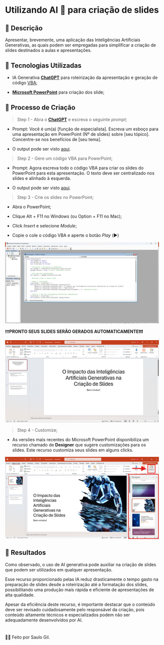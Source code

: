 # Utilizando AI 🤖 para criação de slides 

## 📒 Descrição
Apresentar, brevemente, uma aplicação das Inteligências Artificiais Generativas, as quais podem ser empregadas para simplificar a criação de slides destinados a aulas e apresentações.

## 🤖 Tecnologias Utilizadas
- IA Generativa **[ChatGPT](https://chat.openai.com)** para roteirização da apresentação e geração de código [VBA](https://en.wikipedia.org/wiki/Visual_Basic_for_Applications);

- **[Microsoft PowerPoint](https://www.microsoft.com/en-us/microsoft-365/powerpoint?ocid=ORSEARCH_Bing)** para criação dos slide;

## 🧐 Processo de Criação
 > Step 1 - Abra o **[ChatGPT](https://chat.openai.com)** e escreva o seguinte *prompt*; 
 
  - Prompt: Você é um(a) [função de especialista]. Escreva um esboço para uma apresentação em PowerPoint (Nº de slides) sobre [seu tópico]. Concentre-se nos benefícios de [seu tema].

  - O output pode ser visto [aqui](docs/chatgpt_prompt_output.pdf).

 > Step 2 - Gere um código VBA para PowerPoint;

  - Prompt: Agora escreva todo o código VBA para criar os slides do PowerPoint para esta apresentação. O texto deve ser centralizado nos slides e alinhado à esquerda.

  - O output pode ser visto [aqui](docs\vba_code.pdf).

 > Step 3 - Crie os slides no PowerPoint;

 - Abra o PowerPoint;

  - Clique Alt + F11 no Windows (ou Option + F11 no Mac);
 
 - Click *Insert* e selecione *Module*;

 - Copie o cole o código VBA e aperte o botão *Play* (▶️)

![](img\image_vba_ppt.png)

 ❗❗❗**PRONTO SEUS SLIDES SERÃO GERADOS AUTOMATICAMENTE❗❗❗**

![](img\slides_gerados.png)

 > Step 4 - Customize;

 - As versões mais recentes do Microsoft PowerPoint disponibiliza um recurso chamado de **Designer** que sugere customizações para os slides. Este recurso customiza seus slides em alguns clicks.

![](img\designer_ppt.png)

## 🚀 Resultados
Como observado, o uso de AI generativa pode auxiliar na criação de slides que podem ser utilizados em qualquer apresentação.

Esse recurso proporcionado pelas IA reduz drasticamente o tempo gasto na preparação de slides desde a roteirização até a formatação dos slides, possibilitando uma produção mais rápida e eficiente de apresentações de alta qualidade.

Apesar da eficiência deste recurso, é importante destacar que o conteúdo deve ser revisado cuidadosamente pelo responsável da criação, pois conteúdo altamente técnicos e especializados podem não ser adequadamente desenvolvidos por AI.

#

👨‍💻 Feito por Saulo Gil.
